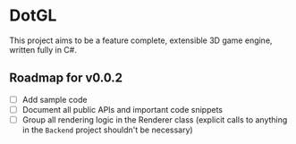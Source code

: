 # DotGL

This project aims to be a feature complete, extensible 3D game engine, written fully in C#.

## Roadmap for v0.0.2
- [ ] Add sample code
- [ ] Document all public APIs and important code snippets
- [ ] Group all rendering logic in the Renderer class (explicit calls to anything in the `Backend` project shouldn't be necessary)

